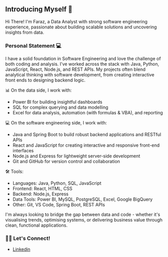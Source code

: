 ## Introducing Myself 👋

Hi There! I'm Faraz, a Data Analyst with strong software engineering experience, passionate about building scalable solutions and uncovering insights from data.

### Personal Statement 💻 
I have a solid foundation in Software Engineering and love the challenge of both coding and analysis. I’ve worked across the stack with Java, Python, JavaScript, React, Node.js, and REST APIs. My projects often blend analytical thinking with software development, from creating interactive front ends to designing backend logic.

📊 On the data side, I work with:
* Power BI for building insightful dashboards
* SQL for complex querying and data modelling
* Excel for data analysis, automation (with formulas & VBA), and reporting

💻 On the software engineering side, I work with:
* Java and Spring Boot to build robust backend applications and RESTful APIs
* React and JavaScript for creating interactive and responsive front-end interfaces
* Node.js and Express for lightweight server-side development
* Git and GitHub for version control and collaboration

🛠️ Tools:
* Languages: Java, Python, SQL, JavaScript
* Frontend: React, HTML, CSS
* Backend: Node.js, Express
* Data Tools: Power BI, MySQL, PostgreSQL, Excel, Google BigQuery
* Other: Git, VS Code, Spring Boot, REST APIs


I'm always looking to bridge the gap between data and code - whether it's visualising trends, optimising systems, or delivering business value through clean, functional applications.

### 👋🏻 Let's Connect!

- [Linkedin](https://www.linkedin.com/in/k-faraz)
<!--
**farazKhan2003/farazKhan2003** is a ✨ _special_ ✨ repository because its `README.md` (this file) appears on your GitHub profile.

Here are some ideas to get you started:

- 🔭 I’m currently working on ...
- 🌱 I’m currently learning ...
- 👯 I’m looking to collaborate on ...
- 🤔 I’m looking for help with ...
- 💬 Ask me about ...
- 📫 How to reach me: ...
- 😄 Pronouns: ...
- ⚡ Fun fact: ...
-->
